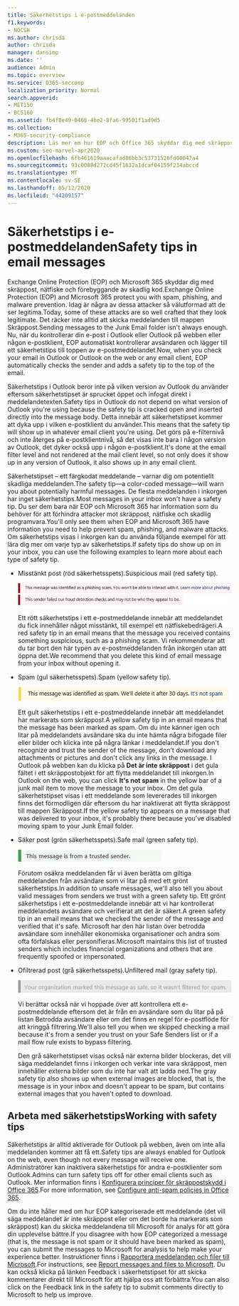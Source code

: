 ```yaml
---
title: Säkerhetstips i e-postmeddelanden
f1.keywords:
- NOCSH
ms.author: chrisda
author: chrisda
manager: dansimp
ms.date: ''
audience: Admin
ms.topic: overview
ms.service: O365-seccomp
localization_priority: Normal
search.appverid:
- MET150
- BCS160
ms.assetid: fb4f8e49-0468-4be2-8fa6-99501f1ad9d5
ms.collection:
- M365-security-compliance
description: Läs mer om hur EOP och Office 365 skyddar dig med skräppost, nätfiske och förebyggande av skadlig kod genom att lägga till ett säkerhetstips högst upp i e-postmeddelanden.
ms.custom: seo-marvel-apr2020
ms.openlocfilehash: 6fb461619aaacafad86bb3c53731526fd00047a4
ms.sourcegitcommit: 93c0088d272cd45f1632a1dcaf04159f234abccd
ms.translationtype: MT
ms.contentlocale: sv-SE
ms.lasthandoff: 05/12/2020
ms.locfileid: "44209157"
---
```

# <a name="safety-tips-in-email-messages"></a><span data-ttu-id="6234b-103">Säkerhetstips i e-postmeddelanden</span><span class="sxs-lookup"><span data-stu-id="6234b-103">Safety tips in email messages</span></span>

<span data-ttu-id="6234b-104">Exchange Online Protection (EOP) och Microsoft 365 skyddar dig med skräppost, nätfiske och förebyggande av skadlig kod.</span><span class="sxs-lookup"><span data-stu-id="6234b-104">Exchange Online Protection (EOP) and Microsoft 365 protect you with spam, phishing, and malware prevention.</span></span> <span data-ttu-id="6234b-105">Idag är några av dessa attacker så välutformad att de ser legitima.</span><span class="sxs-lookup"><span data-stu-id="6234b-105">Today, some of these attacks are so well crafted that they look legitimate.</span></span> <span data-ttu-id="6234b-106">Det räcker inte alltid att skicka meddelanden till mappen Skräppost.</span><span class="sxs-lookup"><span data-stu-id="6234b-106">Sending messages to the Junk Email folder isn't always enough.</span></span> <span data-ttu-id="6234b-107">Nu, när du kontrollerar din e-post i Outlook eller Outlook på webben eller någon e-postklient, EOP automatiskt kontrollerar avsändaren och lägger till ett säkerhetstips till toppen av e-postmeddelandet.</span><span class="sxs-lookup"><span data-stu-id="6234b-107">Now, when you check your email in Outlook or Outlook on the web or any email client, EOP automatically checks the sender and adds a safety tip to the top of the email.</span></span>

<span data-ttu-id="6234b-108">Säkerhetstips i Outlook beror inte på vilken version av Outlook du använder eftersom säkerhetstipset är sprucket öppet och infogat direkt i meddelandetexten.</span><span class="sxs-lookup"><span data-stu-id="6234b-108">Safety tips in Outlook do not depend on what version of Outlook you're using because the safety tip is cracked open and inserted directly into the message body.</span></span> <span data-ttu-id="6234b-109">Detta innebär att säkerhetstipset kommer att dyka upp i vilken e-postklient du använder.</span><span class="sxs-lookup"><span data-stu-id="6234b-109">This means that the safety tip will show up in whatever email client you're using.</span></span> <span data-ttu-id="6234b-110">Det görs på e-filternivå och inte återges på e-postklientnivå, så det visas inte bara i någon version av Outlook, det dyker också upp i någon e-postklient.</span><span class="sxs-lookup"><span data-stu-id="6234b-110">It's done at the email filter level and not rendered at the mail client level, so not only does it show up in any version of Outlook, it also shows up in any email client.</span></span>

<span data-ttu-id="6234b-111">Säkerhetstipset – ett färgkodat meddelande – varnar dig om potentiellt skadliga meddelanden.</span><span class="sxs-lookup"><span data-stu-id="6234b-111">The safety tip—a color-coded message—will warn you about potentially harmful messages.</span></span> <span data-ttu-id="6234b-112">De flesta meddelanden i inkorgen har inget säkerhetstips.</span><span class="sxs-lookup"><span data-stu-id="6234b-112">Most messages in your inbox won't have a safety tip.</span></span> <span data-ttu-id="6234b-113">Du ser dem bara när EOP och Microsoft 365 har information som du behöver för att förhindra attacker mot skräppost, nätfiske och skadlig programvara.</span><span class="sxs-lookup"><span data-stu-id="6234b-113">You'll only see them when EOP and Microsoft 365 have information you need to help prevent spam, phishing, and malware attacks.</span></span> <span data-ttu-id="6234b-114">Om säkerhetstips visas i inkorgen kan du använda följande exempel för att lära dig mer om varje typ av säkerhetstips.</span><span class="sxs-lookup"><span data-stu-id="6234b-114">If safety tips do show up on in your inbox, you can use the following examples to learn more about each type of safety tip.</span></span>

- <span data-ttu-id="6234b-115">Misstänkt post (röd säkerhetsspets).</span><span class="sxs-lookup"><span data-stu-id="6234b-115">Suspicious mail (red safety tip).</span></span>

    ![Skärmdump som visar ett rött säkerhetstips.](../../media/5078a0be-e556-44a1-b169-09d780d26898.png)

    <span data-ttu-id="6234b-117">Ett rött säkerhetstips i ett e-postmeddelande innebär att meddelandet du fick innehåller något misstänkt, till exempel ett nätfiskebedrägeri.</span><span class="sxs-lookup"><span data-stu-id="6234b-117">A red safety tip in an email means that the message you received contains something suspicious, such as a phishing scam.</span></span> <span data-ttu-id="6234b-118">Vi rekommenderar att du tar bort den här typen av e-postmeddelanden från inkorgen utan att öppna det.</span><span class="sxs-lookup"><span data-stu-id="6234b-118">We recommend that you delete this kind of email message from your inbox without opening it.</span></span>

- <span data-ttu-id="6234b-119">Spam (gul säkerhetsspets).</span><span class="sxs-lookup"><span data-stu-id="6234b-119">Spam (yellow safety tip).</span></span>

    ![Skärmdump som visar en gul säkerhetsspets.](../../media/793c9265-ea44-48fd-a98f-804fadd4163b.png)

    <span data-ttu-id="6234b-121">Ett gult säkerhetstips i ett e-postmeddelande innebär att meddelandet har markerats som skräppost.</span><span class="sxs-lookup"><span data-stu-id="6234b-121">A yellow safety tip in an email means that the message has been marked as spam.</span></span> <span data-ttu-id="6234b-122">Om du inte känner igen och litar på meddelandets avsändare ska du inte hämta några bifogade filer eller bilder och klicka inte på några länkar i meddelandet.</span><span class="sxs-lookup"><span data-stu-id="6234b-122">If you don't recognize and trust the sender of the message, don't download any attachments or pictures and don't click any links in the message.</span></span> <span data-ttu-id="6234b-123">I Outlook på webben kan du klicka på **Det är inte skräppost** i det gula fältet i ett skräppostobjekt för att flytta meddelandet till inkorgen.</span><span class="sxs-lookup"><span data-stu-id="6234b-123">In Outlook on the web, you can click **It's not spam** in the yellow bar of a junk mail item to move the message to your inbox.</span></span> <span data-ttu-id="6234b-124">Om det gula säkerhetstipset visas i ett meddelande som levererades till inkorgen finns det förmodligen där eftersom du har inaktiverat att flytta skräppost till mappen Skräppost.</span><span class="sxs-lookup"><span data-stu-id="6234b-124">If the yellow safety tip appears on a message that was delivered to your inbox, it's probably there because you've disabled moving spam to your Junk Email folder.</span></span>

- <span data-ttu-id="6234b-125">Säker post (grön säkerhetsspets).</span><span class="sxs-lookup"><span data-stu-id="6234b-125">Safe mail (green safety tip).</span></span>

    ![Skärmdump som visar ett grönt säkerhetstips.](../../media/acbc11d0-f626-4848-9fbf-66eeeda3f803.png)

    <span data-ttu-id="6234b-127">Förutom osäkra meddelanden får vi även berätta om giltiga meddelanden från avsändare som vi litar på med ett grönt säkerhetstips.</span><span class="sxs-lookup"><span data-stu-id="6234b-127">In addition to unsafe messages, we'll also tell you about valid messages from senders we trust with a green safety tip.</span></span> <span data-ttu-id="6234b-128">Ett grönt säkerhetstips i ett e-postmeddelande innebär att vi har kontrollerat meddelandets avsändare och verifierat att det är säkert.</span><span class="sxs-lookup"><span data-stu-id="6234b-128">A green safety tip in an email means that we checked the sender of the message and verified that it's safe.</span></span> <span data-ttu-id="6234b-129">Microsoft har den här listan över betrodda avsändare som innehåller ekonomiska organisationer och andra som ofta förfalskas eller personifieras.</span><span class="sxs-lookup"><span data-stu-id="6234b-129">Microsoft maintains this list of trusted senders which includes financial organizations and others that are frequently spoofed or impersonated.</span></span>

- <span data-ttu-id="6234b-130">Ofiltrerad post (grå säkerhetsspets).</span><span class="sxs-lookup"><span data-stu-id="6234b-130">Unfiltered mail (gray safety tip).</span></span>

    ![Skärmbild som visar ett grått säkerhetstips.](../../media/c4d0cf8f-08e9-4c84-beee-1d9e0b022e0a.png)

    <span data-ttu-id="6234b-132">Vi berättar också när vi hoppade över att kontrollera ett e-postmeddelande eftersom det är från en avsändare som du litar på på listan Betrodda avsändare eller om det finns en regel för e-postflöde för att kringgå filtrering.</span><span class="sxs-lookup"><span data-stu-id="6234b-132">We'll also tell you when we skipped checking a mail because it's from a sender you trust on your Safe Senders list or if a mail flow rule exists to bypass filtering.</span></span>

    <span data-ttu-id="6234b-133">Den grå säkerhetstipset visas också när externa bilder blockeras, det vill säga meddelandet finns i inkorgen och verkar inte vara skräppost, men innehåller externa bilder som du inte har valt att ladda ned.</span><span class="sxs-lookup"><span data-stu-id="6234b-133">The gray safety tip also shows up when external images are blocked, that is, the message is in your inbox and doesn't appear to be spam, but contains external images that you haven't opted to download.</span></span>
    

## <a name="working-with-safety-tips"></a><span data-ttu-id="6234b-134">Arbeta med säkerhetstips</span><span class="sxs-lookup"><span data-stu-id="6234b-134">Working with safety tips</span></span>

<span data-ttu-id="6234b-135">Säkerhetstips är alltid aktiverade för Outlook på webben, även om inte alla meddelanden kommer att få ett.</span><span class="sxs-lookup"><span data-stu-id="6234b-135">Safety tips are always enabled for Outlook on the web, even though not every message will receive one.</span></span> <span data-ttu-id="6234b-136">Administratörer kan inaktivera säkerhetstips för andra e-postklienter som Outlook.</span><span class="sxs-lookup"><span data-stu-id="6234b-136">Admins can turn safety tips off for other email clients such as Outlook.</span></span> <span data-ttu-id="6234b-137">Mer information finns i [Konfigurera principer för skräppostskydd i Office 365](configure-your-spam-filter-policies.md).</span><span class="sxs-lookup"><span data-stu-id="6234b-137">For more information, see [Configure anti-spam policies in Office 365](configure-your-spam-filter-policies.md).</span></span>

<span data-ttu-id="6234b-138">Om du inte håller med om hur EOP kategoriserade ett meddelande (det vill säga meddelandet är inte skräppost eller om det borde ha markerats som skräppost) kan du skicka meddelandena till Microsoft för analys för att göra din upplevelse bättre.</span><span class="sxs-lookup"><span data-stu-id="6234b-138">If you disagree with how EOP categorized a message (that is, the message is not spam or it should have been marked as spam), you can submit the messages to Microsoft for analysis to help make your experience better.</span></span> <span data-ttu-id="6234b-139">Instruktioner finns i [Rapportera meddelanden och filer till Microsoft](report-junk-email-messages-to-microsoft.md).</span><span class="sxs-lookup"><span data-stu-id="6234b-139">For instructions, see [Report messages and files to Microsoft](report-junk-email-messages-to-microsoft.md).</span></span> <span data-ttu-id="6234b-140">Du kan också klicka på länken Feedback i säkerhetstipset för att skicka kommentarer direkt till Microsoft för att hjälpa oss att förbättra.</span><span class="sxs-lookup"><span data-stu-id="6234b-140">You can also click on the Feedback link in the safety tip to submit comments directly to Microsoft to help us improve.</span></span>
